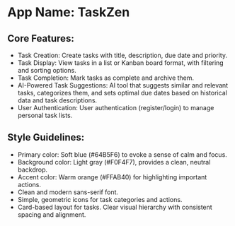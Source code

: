 # **App Name**: TaskZen

## Core Features:

- Task Creation: Create tasks with title, description, due date and priority.
- Task Display: View tasks in a list or Kanban board format, with filtering and sorting options.
- Task Completion: Mark tasks as complete and archive them.
- AI-Powered Task Suggestions: AI tool that suggests similar and relevant tasks, categorizes them, and sets optimal due dates based on historical data and task descriptions.
- User Authentication: User authentication (register/login) to manage personal task lists.

## Style Guidelines:

- Primary color: Soft blue (#64B5F6) to evoke a sense of calm and focus.
- Background color: Light gray (#F0F4F7), provides a clean, neutral backdrop.
- Accent color: Warm orange (#FFAB40) for highlighting important actions.
- Clean and modern sans-serif font.
- Simple, geometric icons for task categories and actions.
- Card-based layout for tasks. Clear visual hierarchy with consistent spacing and alignment.